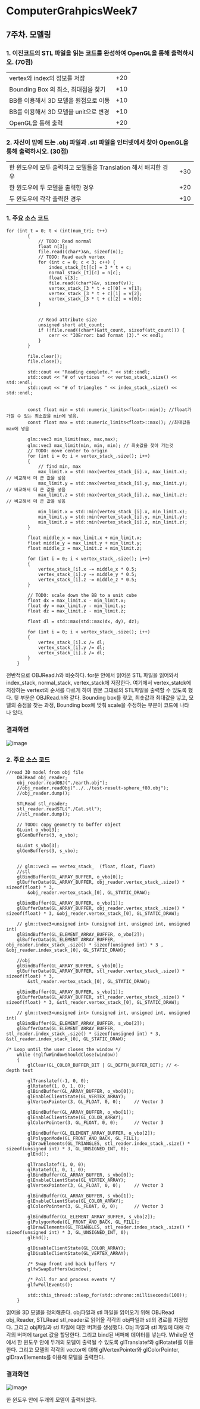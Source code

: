 # ComputerGrahpicsWeek7

## 7주차. 모델링

### 1.	이진코드의 STL 파일을 읽는 코드를 완성하여 OpenGL을 통해 출력하시오. (70점)


|||
|:------------------------|:--------|
|vertex와 index의 정보를 저장 |+20|
|Bounding Box 의 최소, 최대점을 찾기 |+10 |
|BB를 이용해서 3D 모델을 원점으로 이동|+10 |
|BB를 이용해서 3D 모델을 unit으로 변경|+10|
|OpenGL을 통해 출력|+20|



### 2.	자신이 맘에 드는 .obj 파일과 .stl 파일을 인터넷에서 찾아 OpenGL을 통해 출력하시오. (30점)

|||
|:------------------------|:--------|
|한 윈도우에 모두 출력하고 모델들을 Translation 해서 배치한 경우|+30|
|한 윈도우에 두 모델을 출력한 경우| +20 |
|두 윈도우에 각각 출력한 경우| +10 |

### 1. 주요 소스 코드
~~~
for (int t = 0; t < (int)num_tri; t++)
		{
			// TODO: Read normal
			float n[3];
			file.read((char*)&n, sizeof(n));
			// TODO: Read each vertex
			for (int c = 0; c < 3; c++) {
				index_stack_[t][c] = 3 * t + c;
				normal_stack_[t][c] = n[c];
				float v[3];
				file.read((char*)&v, sizeof(v));
				vertex_stack_[3 * t + c][0] = v[1];
				vertex_stack_[3 * t + c][1] = v[2];
				vertex_stack_[3 * t + c][2] = v[0];
			}


			// Read attribute size
			unsigned short att_count;
			if (!file.read((char*)&att_count, sizeof(att_count))) {
				cerr << "IOError: bad format (3)." << endl;
			}
		}

		file.clear();
		file.close();

		std::cout << "Reading complete." << std::endl;
		std::cout << "# of vertices " << vertex_stack_.size() << std::endl;
		std::cout << "# of triangles " << index_stack_.size() << std::endl;


		const float min = std::numeric_limits<float>::min(); //float가 가질 수 있는 최소값을 min에 넣음.
		const float max = std::numeric_limits<float>::max(); //최대값을 max에 넣음

		glm::vec3 min_limit(max, max,max);
		glm::vec3 max_limit(min, min, min); // 최솟값을 찾아 가는것
		// TODO: move center to origin
		for (int i = 0; i < vertex_stack_.size(); i++)
		{
			// find min, max
			max_limit.x = std::max(vertex_stack_[i].x, max_limit.x); // 비교해서 더 큰 값을 넣음
			max_limit.y = std::max(vertex_stack_[i].y, max_limit.y); // 비교해서 더 큰 값을 넣음
			max_limit.z = std::max(vertex_stack_[i].z, max_limit.z); // 비교해서 더 큰 값을 넣음

			min_limit.x = std::min(vertex_stack_[i].x, min_limit.x);
			min_limit.y = std::min(vertex_stack_[i].y, min_limit.y);
			min_limit.z = std::min(vertex_stack_[i].z, min_limit.z);
		}

		float middle_x = max_limit.x + min_limit.x;
		float middle_y = max_limit.y + min_limit.y;
		float middle_z = max_limit.z + min_limit.z;

		for (int i = 0; i < vertex_stack_.size(); i++)
		{
			vertex_stack_[i].x -= middle_x * 0.5;
			vertex_stack_[i].y -= middle_y * 0.5;
			vertex_stack_[i].z -= middle_z * 0.5;
		}

		// TODO: scale down the BB to a unit cube
		float dx = max_limit.x - min_limit.x;
		float dy = max_limit.y - min_limit.y;
		float dz = max_limit.z - min_limit.z;

		float dl = std::max(std::max(dx, dy), dz);

		for (int i = 0; i < vertex_stack_.size(); i++)
		{
			vertex_stack_[i].x /= dl;
			vertex_stack_[i].y /= dl;
			vertex_stack_[i].z /= dl;
		}
	}
~~~
전반적으로 OBJRead.h와 비슷하다. for문 안에서 읽어온 STL 파일을 읽어와서 index_stack, normal_stack, vertex_stack에 저장한다. 여기에서 vertex_statck에 저장하는 vertext의 순서를 다르게 하여 원본 그대로의 STL파일을 출력할 수 있도록 했다. 뒷 부분은 OBJRead.h와 같다. Bounding box를 찾고, 최솟값과 최대값을 넣고, 모델의 중점을 찾는 과정, Bounding box에 맞춰 scale을 주정하는 부분이 코드에 나타나 있다.

### 결과화면

![image](https://user-images.githubusercontent.com/22046757/61995638-00815580-b0c6-11e9-9bfd-6d11b14f0830.png)

### 2. 주요 소스 코드
~~~
//read 3D model from obj file
	OBJRead obj_reader;
	obj_reader.readOBJ("./earth.obj");
	//obj_reader.readObj("../../test-result-sphere_f80.obj");
	//obj_reader.dump();
	
	STLRead stl_reader;
	stl_reader.readSTL("./Cat.stl");
	//stl_reader.dump();
	
	// TODO: copy geometry to buffer object
	GLuint o_vbo[3];
	glGenBuffers(3, o_vbo);

	GLuint s_vbo[3];
	glGenBuffers(3, s_vbo);


	// glm::vec3 == vertex_stack_  (float, float, float) 
	//stl
	glBindBuffer(GL_ARRAY_BUFFER, o_vbo[0]);
	glBufferData(GL_ARRAY_BUFFER, obj_reader.vertex_stack_.size() * sizeof(float) * 3,
		&obj_reader.vertex_stack_[0], GL_STATIC_DRAW);

	glBindBuffer(GL_ARRAY_BUFFER, o_vbo[1]);
	glBufferData(GL_ARRAY_BUFFER, obj_reader.vertex_stack_.size() * sizeof(float) * 3, &obj_reader.vertex_stack_[0], GL_STATIC_DRAW);

	// glm::tvec3<unsigned int> (unsigned int, unsigned int, unsigned int)
	glBindBuffer(GL_ELEMENT_ARRAY_BUFFER, o_vbo[2]);
	glBufferData(GL_ELEMENT_ARRAY_BUFFER, obj_reader.index_stack_.size() * sizeof(unsigned int) * 3 , &obj_reader.index_stack_[0], GL_STATIC_DRAW);

	//obj
	glBindBuffer(GL_ARRAY_BUFFER, s_vbo[0]);
	glBufferData(GL_ARRAY_BUFFER, stl_reader.vertex_stack_.size() * sizeof(float) * 3,
		&stl_reader.vertex_stack_[0], GL_STATIC_DRAW);

	glBindBuffer(GL_ARRAY_BUFFER, s_vbo[1]);
	glBufferData(GL_ARRAY_BUFFER, stl_reader.vertex_stack_.size() * sizeof(float) * 3, &stl_reader.vertex_stack_[0], GL_STATIC_DRAW);

	// glm::tvec3<unsigned int> (unsigned int, unsigned int, unsigned int)
	glBindBuffer(GL_ELEMENT_ARRAY_BUFFER, s_vbo[2]);
	glBufferData(GL_ELEMENT_ARRAY_BUFFER, stl_reader.index_stack_.size() * sizeof(unsigned int) * 3, &stl_reader.index_stack_[0], GL_STATIC_DRAW);

/* Loop until the user closes the window */
	while (!glfwWindowShouldClose(window))
	{
		glClear(GL_COLOR_BUFFER_BIT | GL_DEPTH_BUFFER_BIT); // <- depth test
		
		glTranslatef(-1, 0, 0);
		glRotatef(1, 0, 1, 0);
		glBindBuffer(GL_ARRAY_BUFFER, o_vbo[0]);
		glEnableClientState(GL_VERTEX_ARRAY);
		glVertexPointer(3, GL_FLOAT, 0, 0);		// Vector 3

		glBindBuffer(GL_ARRAY_BUFFER, o_vbo[1]);
		glEnableClientState(GL_COLOR_ARRAY);
		glColorPointer(3, GL_FLOAT, 0, 0);		// Vector 3

		glBindBuffer(GL_ELEMENT_ARRAY_BUFFER, o_vbo[2]);
		glPolygonMode(GL_FRONT_AND_BACK, GL_FILL);
		glDrawElements(GL_TRIANGLES, stl_reader.index_stack_.size() * sizeof(unsigned int) * 3, GL_UNSIGNED_INT, 0);
		glEnd();

		glTranslatef(1, 0, 0);
		glRotatef(1, 0, 1, 0);
		glBindBuffer(GL_ARRAY_BUFFER, s_vbo[0]);
		glEnableClientState(GL_VERTEX_ARRAY);
		glVertexPointer(3, GL_FLOAT, 0, 0);		// Vector 3

		glBindBuffer(GL_ARRAY_BUFFER, s_vbo[1]);
		glEnableClientState(GL_COLOR_ARRAY);
		glColorPointer(3, GL_FLOAT, 0, 0);		// Vector 3

		glBindBuffer(GL_ELEMENT_ARRAY_BUFFER, s_vbo[2]);
		glPolygonMode(GL_FRONT_AND_BACK, GL_FILL);
		glDrawElements(GL_TRIANGLES, stl_reader.index_stack_.size() * sizeof(unsigned int) * 3, GL_UNSIGNED_INT, 0);
		glEnd();

		glDisableClientState(GL_COLOR_ARRAY);
		glDisableClientState(GL_VERTEX_ARRAY);

		/* Swap front and back buffers */
		glfwSwapBuffers(window);

		/* Poll for and process events */
		glfwPollEvents();

		std::this_thread::sleep_for(std::chrono::milliseconds(100));
	}
~~~

읽어올 3D 모델을 정의해준다. obj파일과 stl 파일을 읽어오기 위해 OBJRead obj_Reader, STLRead stl_reader로 읽어올 각각의 obj파일과 stl의 경로를 지정했다. 그리고 obj파일과 stl 파일에 대한 버퍼를 생성했다. Obj 파일과 stl 파일에 대해 각각의 버퍼에 target 값을 할당한다. 그리고 bind된 버퍼에 데이터를 넣는다.
While문 안에서 한 윈도우 안에 두개의 모델이 출력될 수 있도록 glTranslatef와 glRotatef를 이용한다. 그리고 모델의 각각의 vector에 대해 glVertexPointer와 glColorPointer, glDrawElements를 이용해 모델을 출력한다.
### 결과화면

![image](https://user-images.githubusercontent.com/22046757/61995640-037c4600-b0c6-11e9-8206-b3d0a407b3e5.png)
 
한 윈도우 안에 두개의 모델이 출력되었다.
